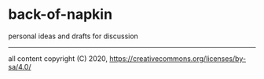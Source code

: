 # back-of-napkin
personal ideas and drafts for discussion

---

all content copyright (C) 2020, https://creativecommons.org/licenses/by-sa/4.0/
